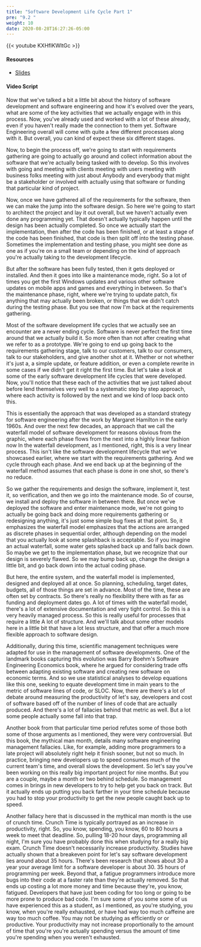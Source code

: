 ```yaml
---
title: "Software Development Life Cycle Part 1"
pre: "9.2 "
weight: 10
date: 2020-08-28T16:27:26-05:00
---
```


{{< youtube KXHfIKWltGc >}}

#### Resources
* [Slides](/1-cis115/09-softwareEngineering/slides/9-SoftwareEngineering.pdf)

#### Video Script

Now that we've talked a bit a little bit about the history of software development and software engineering and how it's evolved over the years, what are some of the key activities that we actually engage with in this process. Now, you've already used and worked with a lot of these already, even if you haven't really made the connection to them yet. Software Engineering overall will come with quite a few different processes along with it. But overall, you can kind of expect these six different stages. 

Now, to begin the process off, we're going to start with requirements gathering are going to actually go around and collect information about the software that we're actually being tasked with to develop. So this involves with going and meeting with clients meeting with users meeting with business folks meeting with just about Anybody and everybody that might be a stakeholder or involved with actually using that software or funding that particular kind of project. 

Now, once we have gathered all of the requirements for the software, then we can make the jump into the software design. So here we're going to start to architect the project and lay it out overall, but we haven't actually even done any programming yet. That doesn't actually typically happen until the design has been actually completed. So once we actually start the implementation, then after the code has been finished, or at least a stage of the code has been finished, that code is then split off into the testing phase. Sometimes the implementation and testing phase, you might see done as one as if you're on a small team or depending on the kind of approach you're actually taking to the development lifecycle. 

But after the software has been fully tested, then it gets deployed or installed. And then it goes into like a maintenance mode, right. So a lot of times you get the first Windows updates and various other software updates on mobile apps and games and everything in between. So that's the maintenance phase, right, where we're trying to update patch, fix anything that may actually been broken, or things that we didn't catch during the testing phase. But you see that now I'm back at the requirements gathering. 

Most of the software development life cycles that we actually see an encounter are a never ending cycle. Software is never perfect the first time around that we actually build it. So more often than not after creating what we refer to as a prototype. We're going to end up going back to the requirements gathering stage, talk to our customers, talk to our consumers, talk to our stakeholders, and give another shot at it. Whether or not whether it's just a, a simple update, or feature addition, or even a complete rewrite in some cases if we didn't get it right the first time. But let's take a look at some of the early software development life cycles that were developed. Now, you'll notice that these each of the activities that we just talked about before lend themselves very well to a systematic step by step approach, where each activity is followed by the next and we kind of loop back onto this. 

This is essentially the approach that was developed as a standard strategy for software engineering after the work by Margaret Hamilton in the early 1960s. And over the next few decades, an approach that we call the waterfall model of software development for reasons obvious from the graphic, where each phase flows from the next into a highly linear fashion now In the waterfall development, as I mentioned, right, this is a very linear process. This isn't like the software development lifecycle that we've showcased earlier, where we start with the requirements gathering. And we cycle through each phase. And we end back up at the beginning of the waterfall method assumes that each phase is done in one shot, so there's no reduce. 

So we gather the requirements and design the software, implement it, test it, so verification, and then we go into the maintenance mode. So of course, we install and deploy the software in between there. But once we've deployed the software and enter maintenance mode, we're not going to actually be going back and doing more requirements gathering or redesigning anything, it's just some simple bug fixes at that point. So, it emphasizes the waterfall model emphasizes that the actions are arranged as discrete phases in sequential order, although depending on the model that you actually look at some splashback is acceptable. So if you imagine an actual waterfall, some water gets splashed back up and falls back down. So maybe we get to the implementation phase, but we recognize that our design is severely flawed. So we may bump back up, change the design a little bit, and go back down into the actual coding phase. 

But here, the entire system, and the waterfall model is implemented, designed and deployed all at once. So planning, scheduling, target dates, budgets, all of those things are set in advance. Most of the time, these are often set by contracts. So there's really no flexibility there with as far as funding and deployment dates go. A lot of times with the waterfall model, there's a lot of extensive documentation and very tight control. So this is a very heavily managed process. So this is really useful for processes that require a little A lot of structure. And we'll talk about some other models here in a little bit that have a lot less structure, and that offer a much more flexible approach to software design. 

Additionally, during this time, scientific management techniques were adapted for use in the management of software developments. One of the landmark books capturing this evolution was Barry Boehm's Software Engineering Economics book, where he argued for considering trade offs between adapting existing software and creating new software on economic terms. And so we use statistical analyses to develop equations like this one, seeking to equate development time in main years to the metric of software lines of code, or SLOC. Now, there are there's a lot of debate around measuring the productivity of let's say, developers and cost of software based off of the number of lines of code that are actually produced. And there's a lot of fallacies behind that metric as well. But a lot some people actually some fall into that trap. 

Another book from that particular time period refutes some of those both some of those arguments as I mentioned, they were very controversial. But this book, the mythical man month, details many software engineering management fallacies. Like, for example, adding more programmers to a late project will absolutely right help it finish sooner, but not so much. In practice, bringing new developers up to speed consumes much of the current team's time, and overall slows the development. So let's say you've been working on this really big important project for nine months. But you are a couple, maybe a month or two behind schedule. So management comes in brings in new developers to try to help get you back on track. But it actually ends up putting you back farther in your time schedule because you had to stop your productivity to get the new people caught back up to speed. 

Another fallacy here that is discussed in the mythical man month is the use of crunch time. Crunch Time is typically portrayed as an increase in productivity, right. So, you know, spending, you know, 60 to 80 hours a week to meet that deadline. So, pulling 18-20 hour days, programming all night, I'm sure you have probably done this when studying for a really big exam. Crunch Time doesn't necessarily increase productivity. Studies have actually shown that a breakeven point for let's say software development lies around about 35 hours. There's been research that shows about 30 a year your average limit for a software developer is about 30. 35 hours of programming per week. Beyond that, a fatigue programmers introduce more bugs into their code at a faster rate than they're actually removed. So that ends up costing a lot more money and time because they're, you know, fatigued. Developers that have just been coding for too long or going to be more prone to produce bad code. I'm sure some of you some some of us have experienced this as a student, as I mentioned, as you're studying, you know, when you're really exhausted, or have had way too much caffeine are way too much coffee. You may not be studying as efficiently or or productive. Your productivity may not increase proportionally to the amount of time that you're you're actually spending versus the amount of time you're spending when you weren't exhausted. 


